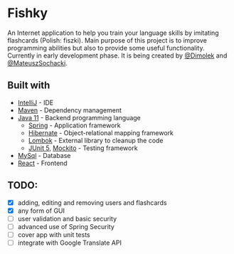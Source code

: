 # Fishky
An Internet application to help you train your language skills by imitating flashcards (Polish: fiszki). Main purpose of this project is to improve programming abilities but also to provide some useful functionality. Currently in early development phase. It is being created by [@Dimolek](https://github.com/Dimolek/) and [@MateuszSochacki](https://github.com/MateuszSochacki).

## Built with
* [IntelliJ](https://www.jetbrains.com/idea/) - IDE
* [Maven](https://maven.apache.org/) - Dependency management
* [Java 11](https://www.java.com) - Backend programming language
  * [Spring](https://spring.io/) - Application framework
  * [Hibernate](https://hibernate.org) - Object-relational mapping framework
  * [Lombok](https://projectlombok.org/) - External library to cleanup the code
  * [JUnit 5](https://junit.org/junit5/), [Mockito](https://site.mockito.org/) - Testing framework
* [MySql](https://www.mysql.com/) - Database
* [React](https://reactjs.org/) - Frontend



## TODO:
- [x] adding, editing and removing users and flashcards
- [x] any form of GUI
- [ ] user validation and basic security
- [ ] advanced use of Spring Security
- [ ] cover app with unit tests
- [ ] integrate with Google Translate API

